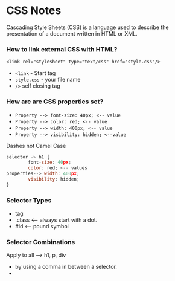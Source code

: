 # CSS Notes 
Cascading Style Sheets (CSS) is a language used to describe the presentation of a document written in HTML or XML.

 ### How to link external CSS with HTML?

`<link rel="stylesheet" type="text/css" href="style.css"/>`


* `<link` - Start tag
* `style.css` - your file name
* `/>` self closing tag

### How are are CSS properties set?

* `Property --> font-size: 40px; <-- value`
* `Property --> color: red; <-- value`
* `Property --> width: 400px; <-- value` 
* `Property --> visibility: hidden; <--value`

Dashes not Camel Case 
``` javascript 
selector -> h1 {
        font-size: 40px;
        color: red; <-- values
properties--> width: 400px;
        visibility: hidden;
}
```
### Selector Types
* tag 
* .class <-- always start with a dot.
* #id <-- pound symbol 

### Selector Combinations

Apply to all --> h1, p, div
* by using a comma in between a selector.
* 










